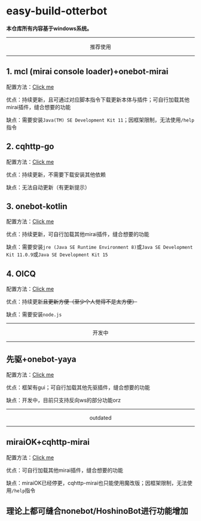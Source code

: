 

# easy-build-otterbot

**本仓库所有内容基于windows系统。**

---

<p align="center">推荐使用</p>

---

## 1. mcl (mirai console loader)+onebot-mirai

配置方法：[Click me](./doc/mcl.md)

优点：持续更新，且可通过对应脚本指令下载更新本体与插件；可自行加载其他mirai插件，缝合想要的功能

缺点：需要安装`Java(TM) SE Development Kit 11`；因框架限制，无法使用`/help`指令

## 2. cqhttp-go

配置方法：[Click me](./doc/go.md)

优点：持续更新，不需要下载安装其他依赖

缺点：无法自动更新（有更新提示）

## 3. onebot-kotlin

配置方法：[Click me](./doc/onebot-kotlin.md)

优点：持续更新，可自行加载其他mirai插件，缝合想要的功能

缺点：需要安装`jre (Java SE Runtime Environment 8)`或`Java SE Development Kit 11.0.9`或`Java SE Development Kit 15`

## 4. OICQ

配置方法：[Click me](./doc/OICQ.md)

优点：持续更新~~且更新方便（至少个人觉得不是太方便）~~

缺点：需要安装`node.js`



---

<p align="center">开发中</p>

---



## 先驱+onebot-yaya

配置方法：[Click me](./doc/xq.md)

优点：框架有gui；可自行加载其他先驱插件，缝合想要的功能

缺点：开发中，目前只支持反向ws的部分功能orz



---

<p align="center">outdated</p>

---

## miraiOK+cqhttp-mirai

配置方法：[Click me](./doc/miraiOK.md)

优点：可自行加载其他mirai插件，缝合想要的功能

缺点：miraiOK已经停更，cqhttp-mirai也只能使用魔改版；因框架限制，无法使用`/help`指令



## 理论上都可缝合nonebot/HoshinoBot进行功能增加

